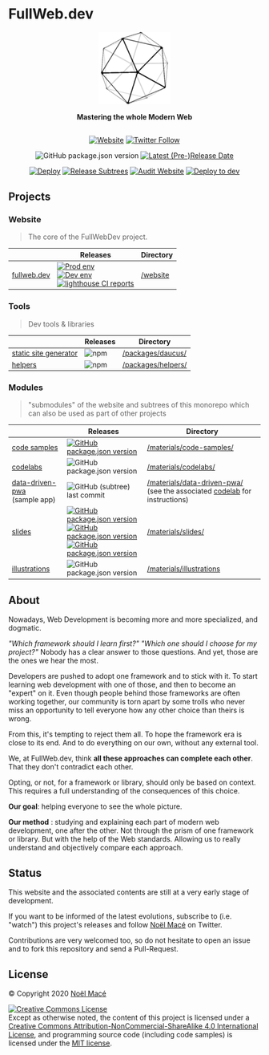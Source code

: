 # FullWeb.dev

<p align="center">
<img src="website/public/images/favicon/android-icon-144x144.png" alt="logo"></img>
</p>

<p align="center"><b>Mastering the whole Modern Web</b></p>

<!-- markdownlint-disable header-style -->

##

<!-- markdownlint-enable header-style -->

<p align="center"><a href="https://fullweb.dev"><img src="https://img.shields.io/website?up_message=fullweb.dev&amp;url=https%3A%2F%2Ffullweb.dev" alt="Website"></a>
<a href="https://twitter.com/intent/follow?screen_name=noel_mace"><img alt="Twitter Follow" src="https://img.shields.io/twitter/follow/noel_mace?label=Stay%20tunned%21&style=social"></a></p>

<p align="center">
<img alt="GitHub package.json version" src="https://img.shields.io/github/package-json/v/fullwebdev/fullwebdev">
<a href="https://github.com/fullwebdev/fullwebdev/releases/tag/latest"><img alt="Latest (Pre-)Release Date" src="https://img.shields.io/github/release-date-pre/fullwebdev/fullwebdev?label=latest%20release"></a>
</p>

<p align="center">
<a href="https://github.com/fullwebdev/fullwebdev/actions?query=workflow%3ADeploy"><img src="https://github.com/fullwebdev/fullwebdev/workflows/Deploy/badge.svg" alt="Deploy"></a>
<a href="https://github.com/fullwebdev/fullwebdev/actions?query=workflow%3A%22Release+Subtrees%22"><img src="https://github.com/fullwebdev/fullwebdev/workflows/Release%20Subtrees/badge.svg" alt="Release Subtrees"></a>
<a href="https://github.com/fullwebdev/fullwebdev/actions?query=workflow%3A%22Audit+Website%22"><img src="https://github.com/fullwebdev/fullwebdev/workflows/Audit%20Website/badge.svg" alt="Audit Website"></a>
<a href="https://github.com/fullwebdev/fullwebdev/actions?query=workflow%3A%22Deploy+to+dev%22"><img src="https://github.com/fullwebdev/fullwebdev/workflows/Deploy%20to%20dev/badge.svg" alt="Deploy to dev"></a>
</p>

## Projects

### Website

> The core of the FullWebDev project.

<!-- prettier-ignore -->
|         | Releases | Directory |
| ------- | -------- | --------- |
| [fullweb.dev](https://fullweb.dev) | [![Prod env](https://img.shields.io/website?label=prod%20env&logo=firebase&url=https%3A%2F%2Ffullweb.dev)](https://github.com/fullwebdev/fullwebdev/releases/tag/latest)<br>[![Dev env](https://img.shields.io/website?label=dev%20env&logo=firebase&url=https%3A%2F%2Ffullweb-dev-dev.web.app)](https://fullweb-dev-dev.web.app/)<br>[![lighthouse CI reports](https://img.shields.io/badge/lighthouse-reports-F44B21?logo=lighthouse)](https://lhci-fullwebdev.herokuapp.com/app/projects/fullwebdev/dashboard?branch=master&runUrl=https%3A%2F%2Ffullweb.dev%2F) | [/website](./website/) |

### Tools

> Dev tools & libraries

<!-- prettier-ignore -->
|         | Releases | Directory |
| ------- | -------- | --------- |
| [static site generator](https://www.npmjs.com/package/@daucus/cli) | ![npm](https://img.shields.io/npm/v/@daucus/cli) | [/packages/daucus/](./packages/daucus/) |
| [helpers](https://www.npmjs.com/package/modern-helpers) | ![npm](https://img.shields.io/npm/v/modern-helpers) | [/packages/helpers/](./packages/helpers/) |

### Modules

> "submodules" of the website and subtrees of this monorepo which can also be used as part of other projects

<!-- prettier-ignore -->
|         | Releases | Directory |
| ------- | -------- | --------- |
| [code samples](https://fullweb.dev/fundamentals/code-samples/) | [![GitHub package.json version](https://img.shields.io/github/package-json/v/fullwebdev/code-samples?label=sandox&logo=codesandbox)](https://codesandbox.io/s/github/fullwebdev/fullwebdev/tree/master/materials/code-samples/src/) | [/materials/code-samples/](./materials/code-samples/) |
| [codelabs](https://fullweb.dev/codelabs/) | ![GitHub package.json version](https://img.shields.io/badge/dynamic/json?color=important&label=version&query=%24.version&url=https%3A%2F%2Fraw.githubusercontent.com%2Ffullwebdev%2Ffullwebdev%2Fmaster%2Fpackages%2Fcodelabs%2Fpackage.json) | [/materials/codelabs/](./materials/codelabs/) |
| [data-driven-pwa](https://github.com/fullwebdev/data-driven-pwa)<br>(sample app) | ![GitHub (subtree) last commit](https://img.shields.io/github/last-commit/fullwebdev/data-driven-pwa?label=subtree&logo=git) | [/materials/data-driven-pwa/](./materials/data-driven-pwa/)<br>(see the associated [codelab](https://fullweb.dev/codelabs) for instructions) |
| [slides](https://fullweb.dev/conferences/) | [![GitHub package.json version](https://img.shields.io/badge/dynamic/json?color=success&label=WoF%20S2&query=%24.version&url=https%3A%2F%2Fraw.githubusercontent.com%2Ffullwebdev%2Ffullwebdev%2Fmaster%2Fpackages%2Fslides%2Fwof-2%2Fpackage.json)](https://fullweb.dev/slides/wof/latest/)<br>[![GitHub package.json version](https://img.shields.io/badge/dynamic/json?color=success&label=vanilla-1&query=%24.version&url=https%3A%2F%2Fraw.githubusercontent.com%2Ffullwebdev%2Ffullwebdev%2Fmaster%2Fpackages%2Fslides%2Fvanilla-1%2Fpackage.json)](https://fullweb.dev/slides/vanilla1/latest/)<br>[![GitHub package.json version](https://img.shields.io/badge/dynamic/json?color=success&label=WoF%20S1&query=%24.version&url=https%3A%2F%2Fraw.githubusercontent.com%2Ffullwebdev%2Ffullwebdev%2Fmaster%2Fpackages%2Fslides%2Fwof-1%2Fpackage.json)](https://fullweb.dev/slides/wof1/) | [/materials/slides/](./materials/slides/) |
| [illustrations](https://github.com/fullwebdev/illustrations) | ![GitHub package.json version](https://img.shields.io/github/package-json/v/fullwebdev/illustrations) | [/materials/illustrations](./materials/illustrations)

## About

Nowadays, Web Development is becoming more and more specialized, and dogmatic.

_"Which framework should I learn first?" "Which one should I choose for my project?"_ Nobody has a clear answer to those questions. And yet, those are the ones we hear the most.

Developers are pushed to adopt one framework and to stick with it. To start learning web development with one of those, and then to become an "expert" on it. Even though people behind those frameworks are often working together, our community is torn apart by some trolls who never miss an opportunity to tell everyone how any other choice than theirs is wrong.

From this, it's tempting to reject them all. To hope the framework era is close to its end. And to do everything on our own, without any external tool.

We, at FullWeb.dev, think **all these approaches can complete each other**. That they don't contradict each other.

Opting, or not, for a framework or library, should only be based on context. This requires a full understanding of the consequences of this choice.

**Our goal**: helping everyone to see the whole picture.

**Our method** : studying and explaining each part of modern web development, one after the other. Not through the prism of one framework or library. But with the help of the Web standards. Allowing us to really understand and objectively compare each approach.

## Status

This website and the associated contents are still at a very early stage of development.

If you want to be informed of the latest evolutions, subscribe to (i.e. "watch") this project's releases
and follow [Noël Macé](https://twitter.com/intent/follow?screen_name=noel_mace) on Twitter.

Contributions are very welcomed too, so do not hesitate to open an issue and to fork this repository and send a Pull-Request.

## License

© Copyright 2020 [Noël Macé](mailto:contact@noelmace.com)

<a rel="license" href="http://creativecommons.org/licenses/by-nc-sa/4.0/"><img alt="Creative Commons License" style="border-width:0" src="https://i.creativecommons.org/l/by-nc-sa/4.0/88x31.png" /></a><br /> Except as otherwise noted, the content of this project is licensed under a <a rel="license" href="http://creativecommons.org/licenses/by-nc-sa/4.0/">Creative Commons Attribution-NonCommercial-ShareAlike 4.0 International License</a>, and programming source code (including code samples) is licensed under the [MIT license](./LICENSE).
